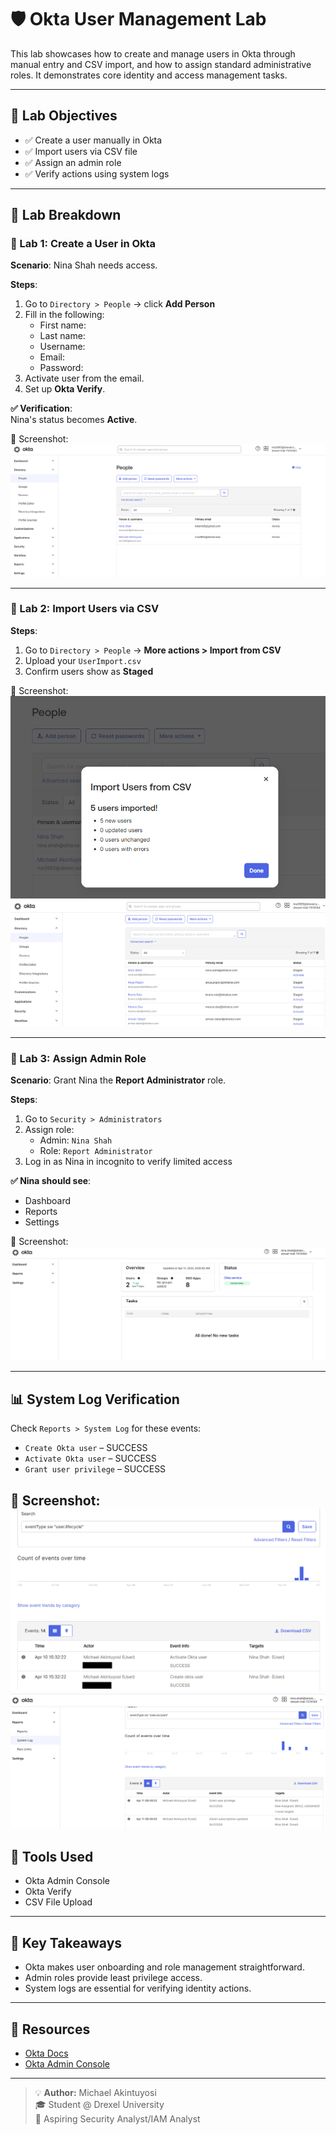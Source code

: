 # 🛡️ Okta User Management Lab

This lab showcases how to create and manage users in Okta through manual entry and CSV import, and how to assign standard administrative roles. It demonstrates core identity and access management tasks.

---

## 🧩 Lab Objectives

- ✅ Create a user manually in Okta
- ✅ Import users via CSV file
- ✅ Assign an admin role
- ✅ Verify actions using system logs

---

## 🚀 Lab Breakdown

### 🔹 Lab 1: Create a User in Okta

**Scenario**: Nina Shah needs access.

**Steps**:
1. Go to `Directory > People` → click **Add Person**
2. Fill in the following:
   - First name: 
   - Last name:
   - Username:
   - Email:
   - Password:
3. Activate user from the email.
4. Set up **Okta Verify**.

**✅ Verification**:  
Nina's status becomes **Active**.

📸 Screenshot:  
![Nina Profile](screenshots/nina-profile.png)

---

### 🔹 Lab 2: Import Users via CSV

**Steps**:
1. Go to `Directory > People` → **More actions > Import from CSV**
2. Upload your `UserImport.csv`
3. Confirm users show as **Staged**

📸 Screenshot:  
![CSV Import](screenshots/csv-import.png)
![CSV Import](screenshots/csv-import1.png)

---

### 🔹 Lab 3: Assign Admin Role

**Scenario**: Grant Nina the **Report Administrator** role.

**Steps**:
1. Go to `Security > Administrators`
2. Assign role:
   - Admin: `Nina Shah`
   - Role: `Report Administrator`
3. Log in as Nina in incognito to verify limited access

**✅ Nina should see**:
- Dashboard
- Reports
- Settings

📸 Screenshot:  
![Role Assignment](screenshots/role-assignment.png)

---

## 📊 System Log Verification

Check `Reports > System Log` for these events:

- `Create Okta user` – SUCCESS
- `Activate Okta user` – SUCCESS
- `Grant user privilege` – SUCCESS

📸 Screenshot:  
![System Log](screenshots/system-log1.png)
![System Log](screenshots/system-log.png)
---

## 🧰 Tools Used

- Okta Admin Console
- Okta Verify
- CSV File Upload

---

## 🧠 Key Takeaways

- Okta makes user onboarding and role management straightforward.
- Admin roles provide least privilege access.
- System logs are essential for verifying identity actions.

---

## 📎 Resources

- [Okta Docs](https://developer.okta.com/docs/)
- [Okta Admin Console](https://www.okta.com/)

---

> 💡 **Author:** Michael Akintuyosi  
> 🎓 Student @ Drexel University  
> 🔐 Aspiring Security Analyst/IAM Analyst

